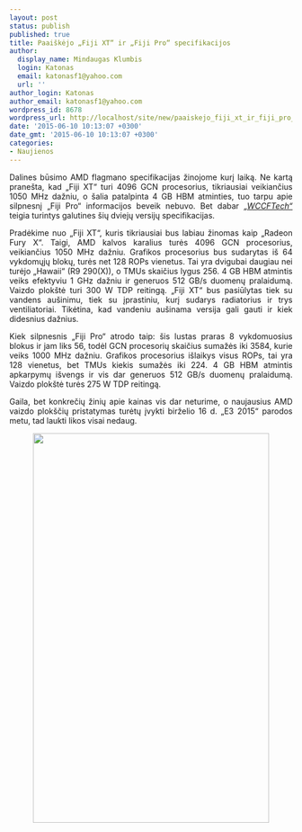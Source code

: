 ```yaml
---
layout: post
status: publish
published: true
title: Paaiškėjo „Fiji XT“ ir „Fiji Pro“ specifikacijos
author:
  display_name: Mindaugas Klumbis
  login: Katonas
  email: katonasf1@yahoo.com
  url: ''
author_login: Katonas
author_email: katonasf1@yahoo.com
wordpress_id: 8678
wordpress_url: http://localhost/site/new/paaiskejo_fiji_xt_ir_fiji_pro_specifikacijos/
date: '2015-06-10 10:13:07 +0300'
date_gmt: '2015-06-10 10:13:07 +0300'
categories:
- Naujienos
---
```

<p style="text-align: justify;">
	Dalines būsimo AMD flagmano specifikacijas žinojome kurį laiką. Ne kartą prane&scaron;ta, kad &bdquo;Fiji XT&ldquo; turi 4096 GCN procesorius, tikriausiai veikiančius 1050 MHz dažniu, o &scaron;alia patalpinta 4 GB HBM atminties, tuo tarpu apie silpnesnį &bdquo;Fiji Pro&ldquo; informacijos beveik nebuvo. Bet dabar <em><a href="http://wccftech.com/amd-radeon-fury-x-specs-fiji/">&bdquo;WCCFTech&ldquo;</a></em> teigia turintys galutines &scaron;ių dviejų versijų specifikacijas.</p>
<p style="text-align: justify;">
	Pradėkime nuo &bdquo;Fiji XT&ldquo;, kuris tikriausiai bus labiau žinomas kaip &bdquo;Radeon Fury X&ldquo;. Taigi, AMD kalvos karalius turės 4096 GCN procesorius, veikiančius 1050 MHz dažniu. Grafikos procesorius bus sudarytas i&scaron; 64 vykdomųjų blokų, turės net 128 ROPs vienetus. Tai yra dvigubai daugiau nei turėjo &bdquo;Hawaii&ldquo; (R9 290(X)), o TMUs skaičius lygus 256. 4 GB HBM atmintis veiks efektyviu 1 GHz dažniu ir generuos 512 GB/s duomenų pralaidumą. Vaizdo plok&scaron;tė turi 300 W TDP reitingą. &bdquo;Fiji XT&ldquo; bus pasiūlytas tiek su vandens au&scaron;inimu, tiek su įprastiniu, kurį sudarys radiatorius ir trys ventiliatoriai. Tikėtina, kad vandeniu au&scaron;inama versija gali gauti ir kiek didesnius dažnius.</p>
<p style="text-align: justify;">
	Kiek silpnesnis &bdquo;Fiji Pro&ldquo; atrodo taip: &scaron;is lustas praras 8 vykdomuosius blokus ir jam liks 56, todėl GCN procesorių skaičius sumažės iki 3584, kurie veiks 1000 MHz dažniu. Grafikos procesorius i&scaron;laikys visus ROPs, tai yra 128 vienetus, bet TMUs kiekis sumažės iki 224. 4 GB HBM atmintis apkarpymų i&scaron;vengs ir vis dar generuos 512 GB/s duomenų pralaidumą. Vaizdo plok&scaron;tė turės 275 W TDP reitingą.</p>
<p style="text-align: justify;">
	Gaila, bet konkrečių žinių apie kainas vis dar neturime, o naujausius AMD vaizdo plok&scaron;čių pristatymas turėtų įvykti birželio 16 d. &bdquo;E3 2015&ldquo; parodos metu, tad laukti likos visai nedaug.</p>
<p style="text-align: center;">
	<img alt="" src="http://technews.lt/userfiles/Fiji xt-pro spec.JPG" style="width: 420px; height: 693px;" /></p>
